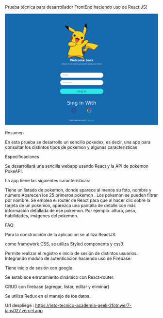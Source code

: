 

Prueba técnica para desarrollador FrontEnd haciendo uso de React JS!

![Image text](https://github.com/jans027/reto-tecnico-academia-geek/blob/master/src/images/foto1.png)


Resumen


En esta prueba se  desarrollo un sencillo pokedex, es decir, una app para consultar los distintos tipos de pokemon y algunas características

Especificaciones

Se desarrollará una sencilla webapp usando React y la API de pokemon PokeAPI.  

La app tiene las siguientes características:

Tiene un listado de pokemon, donde aparece al menos su foto, nombre y número 
Aparecen los 25 primeros pokemon .
Los pokemon se pueden filtrar por nombre.
Se emplea el router de React para que al hacer clic sobre la tarjeta de un pokemon, aparezca una pantalla de detalle con más información detallada de ese pokemon. Por ejemplo: altura, peso, habilidades, imágenes del pokemon.


FAQ:

Para la construcción de la aplicacion se utiliza ReactJS.

como framework CSS, se utiliza Styled components y css3.

Permite realizar el registro e inicio de sesión de distintos usuarios. Integrando módulo de autenticación haciendo uso de Firebase.

Tiene inicio de sesión con google

Se establece enrutamiento dinámico con React-router.

CRUD con firebase (agregar, listar, editar y eliminar)

Se utiliza Redux en el manejo de los datos.


Url despliege : https://reto-tecnico-academia-geek-2fotnwer7-jans027.vercel.app
